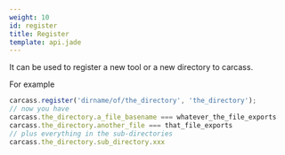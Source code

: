 ```yaml
---
weight: 10
id: register
title: Register
template: api.jade
---
```

It can be used to register a new tool or a new directory to carcass.

For example

```js
carcass.register('dirname/of/the_directory', 'the_directory');
// now you have
carcass.the_directory.a_file_basename === whatever_the_file_exports
carcass.the_directory.another_file === that_file_exports
// plus everything in the sub-directories
carcass.the_directory.sub_directory.xxx
```
